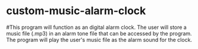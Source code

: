 # custom-music-alarm-clock
#This program will function as an digital alarm clock.
The user will store a music file (.mp3) in an alarm tone file that can be accessed by the program.
The program will play the user's music file as the alarm sound for the clock.
